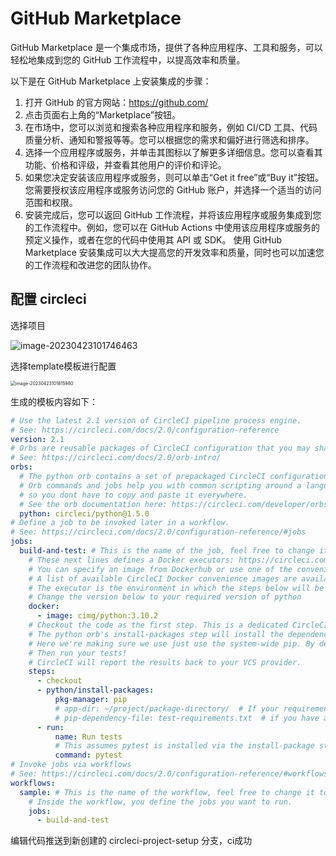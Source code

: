 # GitHub Marketplace

GitHub Marketplace 是一个集成市场，提供了各种应用程序、工具和服务，可以轻松地集成到您的 GitHub 工作流程中，以提高效率和质量。

以下是在 GitHub Marketplace 上安装集成的步骤：

1. 打开 GitHub 的官方网站：https://github.com/
2. 点击页面右上角的“Marketplace”按钮。
3. 在市场中，您可以浏览和搜索各种应用程序和服务，例如 CI/CD 工具、代码质量分析、通知和警报等等。您可以根据您的需求和偏好进行筛选和排序。
4. 选择一个应用程序或服务，并单击其图标以了解更多详细信息。您可以查看其功能、价格和评级，并查看其他用户的评价和评论。
5. 如果您决定安装该应用程序或服务，则可以单击“Get it free”或“Buy it”按钮。您需要授权该应用程序或服务访问您的 GitHub 账户，并选择一个适当的访问范围和权限。
6. 安装完成后，您可以返回 GitHub 工作流程，并将该应用程序或服务集成到您的工作流程中。例如，您可以在 GitHub Actions 中使用该应用程序或服务的预定义操作，或者在您的代码中使用其 API 或 SDK。
使用 GitHub Marketplace 安装集成可以大大提高您的开发效率和质量，同时也可以加速您的工作流程和改进您的团队协作。

## 配置 circleci

选择项目

![image-20230423101746463](https://muyids.oss-cn-beijing.aliyuncs.com/img/image-20230423101746463.png)

选择template模板进行配置

<img src="/Users/mac/Library/Application Support/typora-user-images/image-20230423101815980.png" alt="image-20230423101815980" style="zoom:50%;" />

生成的模板内容如下：

```yml
# Use the latest 2.1 version of CircleCI pipeline process engine.
# See: https://circleci.com/docs/2.0/configuration-reference
version: 2.1
# Orbs are reusable packages of CircleCI configuration that you may share across projects, enabling you to create encapsulated, parameterized commands, jobs, and executors that can be used across multiple projects.
# See: https://circleci.com/docs/2.0/orb-intro/
orbs:
  # The python orb contains a set of prepackaged CircleCI configuration you can use repeatedly in your configuration files
  # Orb commands and jobs help you with common scripting around a language/tool
  # so you dont have to copy and paste it everywhere.
  # See the orb documentation here: https://circleci.com/developer/orbs/orb/circleci/python
  python: circleci/python@1.5.0
# Define a job to be invoked later in a workflow.
# See: https://circleci.com/docs/2.0/configuration-reference/#jobs
jobs:
  build-and-test: # This is the name of the job, feel free to change it to better match what you're trying to do!
    # These next lines defines a Docker executors: https://circleci.com/docs/2.0/executor-types/
    # You can specify an image from Dockerhub or use one of the convenience images from CircleCI's Developer Hub
    # A list of available CircleCI Docker convenience images are available here: https://circleci.com/developer/images/image/cimg/python
    # The executor is the environment in which the steps below will be executed - below will use a python 3.10.2 container
    # Change the version below to your required version of python
    docker:
      - image: cimg/python:3.10.2
    # Checkout the code as the first step. This is a dedicated CircleCI step.
    # The python orb's install-packages step will install the dependencies from a Pipfile via Pipenv by default.
    # Here we're making sure we use just use the system-wide pip. By default it uses the project root's requirements.txt.
    # Then run your tests!
    # CircleCI will report the results back to your VCS provider.
    steps:
      - checkout
      - python/install-packages:
          pkg-manager: pip
          # app-dir: ~/project/package-directory/  # If your requirements.txt isn't in the root directory.
          # pip-dependency-file: test-requirements.txt  # if you have a different name for your requirements file, maybe one that combines your runtime and test requirements.
      - run:
          name: Run tests
          # This assumes pytest is installed via the install-package step above
          command: pytest
# Invoke jobs via workflows
# See: https://circleci.com/docs/2.0/configuration-reference/#workflows
workflows:
  sample: # This is the name of the workflow, feel free to change it to better match your workflow.
    # Inside the workflow, you define the jobs you want to run.
    jobs:
      - build-and-test

```

编辑代码推送到新创建的 circleci-project-setup 分支，ci成功

